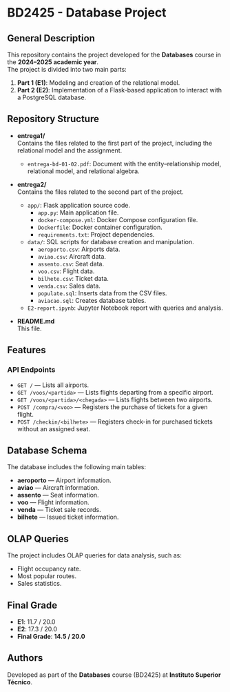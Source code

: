 # BD2425 - Database Project

## General Description
This repository contains the project developed for the **Databases** course in the **2024–2025 academic year**.  
The project is divided into two main parts:

1. **Part 1 (E1)**: Modeling and creation of the relational model.  
2. **Part 2 (E2)**: Implementation of a Flask-based application to interact with a PostgreSQL database.


## Repository Structure

- **entrega1/**  
  Contains the files related to the first part of the project, including the relational model and the assignment.  
  - `entrega-bd-01-02.pdf`: Document with the entity–relationship model, relational model, and relational algebra.

- **entrega2/**  
  Contains the files related to the second part of the project.  
  - `app/`: Flask application source code.  
    - `app.py`: Main application file.  
    - `docker-compose.yml`: Docker Compose configuration file.  
    - `Dockerfile`: Docker container configuration.  
    - `requirements.txt`: Project dependencies.  
  - `data/`: SQL scripts for database creation and manipulation.  
    - `aeroporto.csv`: Airports data.  
    - `aviao.csv`: Aircraft data.  
    - `assento.csv`: Seat data.  
    - `voo.csv`: Flight data.  
    - `bilhete.csv`: Ticket data.  
    - `venda.csv`: Sales data.  
    - `populate.sql`: Inserts data from the CSV files.  
    - `aviacao.sql`: Creates database tables.  
  - `E2-report.ipynb`: Jupyter Notebook report with queries and analysis.

- **README.md**  
  This file.

## Features

### API Endpoints

- `GET /` — Lists all airports.  
- `GET /voos/<partida>` — Lists flights departing from a specific airport.  
- `GET /voos/<partida>/<chegada>` — Lists flights between two airports.  
- `POST /compra/<voo>` — Registers the purchase of tickets for a given flight.  
- `POST /checkin/<bilhete>` — Registers check-in for purchased tickets without an assigned seat.


## Database Schema

The database includes the following main tables:

- **aeroporto** — Airport information.  
- **aviao** — Aircraft information.  
- **assento** — Seat information.  
- **voo** — Flight information.  
- **venda** — Ticket sale records.  
- **bilhete** — Issued ticket information.


## OLAP Queries

The project includes OLAP queries for data analysis, such as:

- Flight occupancy rate.  
- Most popular routes.  
- Sales statistics.


## Final Grade

- **E1**: 11.7 / 20.0  
- **E2**: 17.3 / 20.0  
- **Final Grade**: **14.5 / 20.0**


## Authors
Developed as part of the **Databases** course (BD2425) at **Instituto Superior Técnico**.  
